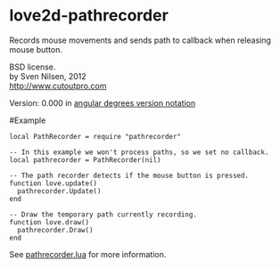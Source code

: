love2d-pathrecorder
===================

Records mouse movements and sends path to callback when releasing mouse button.

BSD license.  
by Sven Nilsen, 2012  
http://www.cutoutpro.com  

Version: 0.000 in [angular degrees version notation](http://isprogrammingeasy.blogspot.no/2012/08/angular-degrees-versioning-notation.html)  

#Example

    local PathRecorder = require "pathrecorder"

    -- In this example we won't process paths, so we set no callback.
    local pathrecorder = PathRecorder(nil)

    -- The path recorder detects if the mouse button is pressed.
    function love.update()
      pathrecorder.Update()
    end

    -- Draw the temporary path currently recording.
    function love.draw()
      pathrecorder.Draw()
    end


See [pathrecorder.lua](https://github.com/bvssvni/love2d-pathrecorder/blob/master/pathrecorder.lua) for more information.
